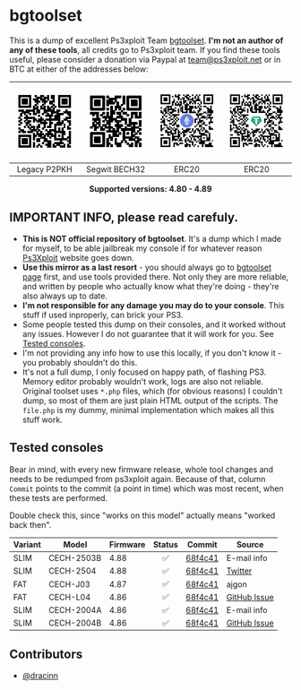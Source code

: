 # bgtoolset

This is a dump of excellent Ps3xploit Team [bgtoolset](https://www.ps3xploit.net/bgtoolset/). **I'm not an author of any of these tools**, all credits go to
Ps3xploit team. If you find these tools useful, please consider a donation via Paypal at team@ps3xploit.net or in BTC at either of the addresses below:

| &nbsp;&nbsp;&nbsp;&nbsp;&nbsp;&nbsp;![Legacy P2PKH](assets/images/qr-legacy-P2PKH.png)&nbsp;&nbsp;&nbsp;&nbsp;&nbsp;&nbsp; | &nbsp;&nbsp;&nbsp;&nbsp;&nbsp;&nbsp;![Segwit BECH32](assets/images/qr-native-segwit-BECH32.png)&nbsp;&nbsp;&nbsp;&nbsp;&nbsp;&nbsp; | &nbsp;&nbsp;&nbsp;&nbsp;&nbsp;&nbsp;![ERC20](assets/images/qr-eth-erc20.png)&nbsp;&nbsp;&nbsp;&nbsp;&nbsp;&nbsp; | &nbsp;&nbsp;&nbsp;&nbsp;&nbsp;&nbsp;![ERC20](assets/images/qr-usdt-erc20.png)&nbsp;&nbsp;&nbsp;&nbsp;&nbsp;&nbsp; |
|:---:|:---:|:---:|:---:|
| Legacy P2PKH | Segwit BECH32 | ERC20 | ERC20 |

<p align="center">
<b>Supported versions: 4.80 - 4.89</b>
</p>

## IMPORTANT INFO, please read carefuly.

- **This is NOT official repository of bgtoolset**. It's a dump which I made for myself, to be able jailbreak my console if for whatever reason [Ps3Xploit](https://www.ps3xploit.me/)
website goes down.
- **Use this mirror as a last resort** - you should always go to [bgtoolset page](https://www.ps3xploit.me/) first, and use tools provided there.
  Not only they are more reliable, and written by people who actually know what they're doing - they're also always up to date.
- **I'm not responsible for any damage you may do to your console**. This stuff if used inproperly, can brick your PS3.
- Some people tested this dump on their consoles, and it worked without any issues. However I do not guarantee that it will work for you. See [Tested consoles](#tested-consoles).
- I'm not providing any info how to use this locally, if you don't know it - you probably shouldn't do this.
- It's not a full dump, I only focused on happy path, of flashing PS3. Memory editor probably wouldn't work, logs are also not reliable. Original toolset uses `*.php` files,
  which (for obvious reasons) I couldn't dump, so most of them are just plain HTML output of the scripts. The `file.php` is my dummy, minimal implementation which makes all this stuff work.

## Tested consoles

Bear in mind, with every new firmware release, whole tool changes and needs to be redumped from ps3xploit again. Because of that,
column `Commit` points to the commit (a point in time) which was most recent, when these tests are performed.

Double check this, since "works on this model" actually means "worked back then".

| Variant | Model      | Firmware | Status | Commit                                                                                        | Source                                                                                                   |
|---------|------------|----------|:------:|:---------------------------------------------------------------------------------------------:|----------------------------------------------------------------------------------------------------------|
| SLIM    | CECH-2503B | 4.88     | ✅     | [68f4c41](https://github.com/ajgon/bgtoolset/commit/68f4c41c68178e4e33ac2ef36650468e5111dc7d) | E-mail info                                                                                              |
| SLIM    | CECH-2504  | 4.88     | ✅     | [68f4c41](https://github.com/ajgon/bgtoolset/commit/68f4c41c68178e4e33ac2ef36650468e5111dc7d) | [Twitter](https://twitter.com/leerz25/status/1555749812988809216#m)                                      |
| FAT     | CECH-J03   | 4.87     | ✅     | [68f4c41](https://github.com/ajgon/bgtoolset/commit/68f4c41c68178e4e33ac2ef36650468e5111dc7d) | ajgon                                                                                                    |
| FAT     | CECH-L04   | 4.86     | ✅     | [68f4c41](https://github.com/ajgon/bgtoolset/commit/68f4c41c68178e4e33ac2ef36650468e5111dc7d) | [GitHub Issue](https://github.com/ajgon/bgtoolset/issues/7)                                              |
| SLIM    | CECH-2004A | 4.86     | ✅     | [68f4c41](https://github.com/ajgon/bgtoolset/commit/68f4c41c68178e4e33ac2ef36650468e5111dc7d) | E-mail info                                                                                              |
| SLIM    | CECH-2004B | 4.86     | ✅     | [68f4c41](https://github.com/ajgon/bgtoolset/commit/68f4c41c68178e4e33ac2ef36650468e5111dc7d) | [GitHub Issue](https://github.com/ajgon/bgtoolset/issues/7)                                              |

## Contributors

- [@dracinn](https://github.com/dracinn)
